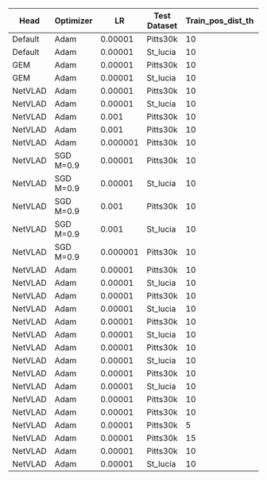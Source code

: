 | Head    | Optimizer | LR       | Test Dataset | Train_pos_dist_th | Val_pos_dist_th | Augmentation | Attention | img_size | R@5_val | R@5_test | Run     |
| ------- | --------- | -------- | ------------ | ----------------- | --------------- | ------------ | --------- | -------- | ------- | -------- | ------- |
| Default | Adam      | 0.00001  | Pitts30k     | 10                | 25              | /            | /         | /        | 81.7    | 81.5     | done    |
| Default | Adam      | 0.00001  | St_lucia     | 10                | 25              | /            | /         | /        | 81.7    | 48.0     | done    |
| GEM     | Adam      | 0.00001  | Pitts30k     | 10                | 25              | /            | /         | /        | 89.9    | 89.1     | done    |
| GEM     | Adam      | 0.00001  | St_lucia     | 10                | 25              | /            | /         | /        | 89.9    | 68.3     | done    |
| NetVLAD | Adam      | 0.00001  | Pitts30k     | 10                | 25              | /            | /         | /        | 96.0    | 93.2     | done    |
| NetVLAD | Adam      | 0.00001  | St_lucia     | 10                | 25              | /            | /         | /        | 96.0    | 71.3     | done    |
| NetVLAD | Adam      | 0.001    | Pitts30k     | 10                | 25              | /            | /         | /        | 93.1    | 89.6         | Done    |
| NetVLAD | Adam      | 0.001    | Pitts30k     | 10                | 25              | /            | /         | /        | 93.1    | 57.7         | Done    |
| NetVLAD | Adam      | 0.000001 | Pitts30k     | 10                | 25              | /            | /         | /        |         |          | Giacomo |
| NetVLAD | SGD M=0.9 | 0.00001  | Pitts30k     | 10                | 25              | /            | /         | /        | 90.2    | 89.8     | done    |
| NetVLAD | SGD M=0.9 | 0.00001  | St_lucia     | 10                | 25              | /            | /         | /        | 90.2    | 70.7     | done    |
| NetVLAD | SGD M=0.9 | 0.001    | Pitts30k     | 10                | 25              | /            | /         | /        | 96.1    | 93.1     | done    |
| NetVLAD | SGD M=0.9 | 0.001    | St_lucia     | 10                | 25              | /            | /         | /        | 96.1    | 71.4     | done    |
| NetVLAD | SGD M=0.9 | 0.000001 | Pitts30k     | 10                | 25              | /            | /         | /        |         |          |         |
| NetVLAD | Adam      | 0.00001  | Pitts30k     | 10                | 25              | CS-HF        | /         | /        | 95.3    | 92.4     | done    |
| NetVLAD | Adam      | 0.00001  | St_lucia     | 10                | 25              | CS-HF        | /         | /        | 95.3    | 77.5     | done    |
| NetVLAD | Adam      | 0.00001  | Pitts30k     | 10                | 25              | H-RP         | /         | /        | 96.1    | 92.8     | done    |
| NetVLAD | Adam      | 0.00001  | St_lucia     | 10                | 25              | H-RP         | /         | /        | 96.1    | 72.2     | done    |
| NetVLAD | Adam      | 0.00001  | Pitts30k     | 10                | 25              | B-GS-R       | /         | /        | 93.8    | 91.5     | done    |
| NetVLAD | Adam      | 0.00001  | St_lucia     | 10                | 25              | B-GS-R       | /         | /        | 93.8    | 64.4     | done    |
| NetVLAD | Adam      | 0.00001  | Pitts30k     | 10                | 25              | GS           | /         | /        | 95.5    | 92.7     | done    |
| NetVLAD | Adam      | 0.00001  | St_lucia     | 10                | 25              | GS           | /         | /        | 95.5    | 71.0     | done    |
| NetVLAD | Adam      | 0.00001  | Pitts30k     | 10                | 25              | BCSH         | /         | /        | 95.7    | 92.5     | done    |
| NetVLAD | Adam      | 0.00001  | St_lucia     | 10                | 25              | BCSH         | /         | /        | 95.7    | 82.1     | done    |
| NetVLAD | Adam      | 0.00001  | Pitts30k     | 10                | 10              | /            | /         | /        | /       | 88.3     | done    |
| NetVLAD | Adam      | 0.00001  | Pitts30k     | 10                | 40              | /            | /         | /        | /       | 94.7     | done    |
| NetVLAD | Adam      | 0.00001  | Pitts30k     | 5                 | 25              | /            | /         | /        |         |          | Aless   |
| NetVLAD | Adam      | 0.00001  | Pitts30k     | 15                | 25              | /            | /         | /        |         |          |         |
| NetVLAD | Adam      | 0.00001  | Pitts30k     | 10                | 25              | /            | CBAM      | /        | 95.7    | 93.3     | done    |
| NetVLAD | Adam      | 0.00001  | St_lucia     | 10                | 25              | /            | CBAM      | /        | 95.7    | 70.8     | done    |
